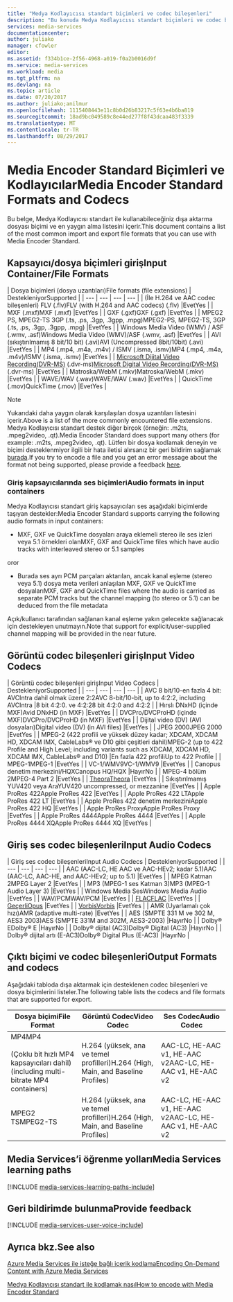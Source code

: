 ```yaml
---
title: "Medya Kodlayıcısı standart biçimleri ve codec bileşenleri"
description: "Bu konuda Medya Kodlayıcısı standart biçimleri ve codec bileşenleri genel bakış sağlar."
services: media-services
documentationcenter: 
author: juliako
manager: cfowler
editor: 
ms.assetid: f334b1ce-2f56-4968-a019-f0a2b0016d9f
ms.service: media-services
ms.workload: media
ms.tgt_pltfrm: na
ms.devlang: na
ms.topic: article
ms.date: 07/20/2017
ms.author: juliako;anilmur
ms.openlocfilehash: 1115408443e11c8b0d26b83217c5f63e4b6ba819
ms.sourcegitcommit: 18ad9bc049589c8e44ed277f8f43dcaa483f3339
ms.translationtype: MT
ms.contentlocale: tr-TR
ms.lasthandoff: 08/29/2017
---
```

# <a name="media-encoder-standard-formats-and-codecs"></a><span data-ttu-id="82beb-103">Media Encoder Standard Biçimleri ve Kodlayıcılar</span><span class="sxs-lookup"><span data-stu-id="82beb-103">Media Encoder Standard Formats and Codecs</span></span>
<span data-ttu-id="82beb-104">Bu belge, Medya Kodlayıcısı standart ile kullanabileceğiniz dışa aktarma dosyası biçimi ve en yaygın alma listesini içerir.</span><span class="sxs-lookup"><span data-stu-id="82beb-104">This document contains a list of the most common import and export file formats that you can use with Media Encoder Standard.</span></span>

## <a name="input-containerfile-formats"></a><span data-ttu-id="82beb-105">Kapsayıcı/dosya biçimleri giriş</span><span class="sxs-lookup"><span data-stu-id="82beb-105">Input Container/File Formats</span></span>
| <span data-ttu-id="82beb-106">Dosya biçimleri (dosya uzantıları)</span><span class="sxs-lookup"><span data-stu-id="82beb-106">File formats (file extensions)</span></span> | <span data-ttu-id="82beb-107">Destekleniyor</span><span class="sxs-lookup"><span data-stu-id="82beb-107">Supported</span></span> |
| --- | --- | --- | --- |
| <span data-ttu-id="82beb-108">(İle H.264 ve AAC codec bileşenleri) FLV (.flv)</span><span class="sxs-lookup"><span data-stu-id="82beb-108">FLV (with H.264 and AAC codecs) (.flv)</span></span> |<span data-ttu-id="82beb-109">Evet</span><span class="sxs-lookup"><span data-stu-id="82beb-109">Yes</span></span> |
| <span data-ttu-id="82beb-110">MXF (.mxf)</span><span class="sxs-lookup"><span data-stu-id="82beb-110">MXF    (.mxf)</span></span> |<span data-ttu-id="82beb-111">Evet</span><span class="sxs-lookup"><span data-stu-id="82beb-111">Yes</span></span> |
| <span data-ttu-id="82beb-112">GXF (.gxf)</span><span class="sxs-lookup"><span data-stu-id="82beb-112">GXF    (.gxf)</span></span> |<span data-ttu-id="82beb-113">Evet</span><span class="sxs-lookup"><span data-stu-id="82beb-113">Yes</span></span> |
| <span data-ttu-id="82beb-114">MPEG2 PS, MPEG2-TS 3GP (.ts, .ps, .3gp, .3gpp, .mpg)</span><span class="sxs-lookup"><span data-stu-id="82beb-114">MPEG2-PS, MPEG2-TS, 3GP (.ts, .ps, .3gp, .3gpp, .mpg)</span></span> |<span data-ttu-id="82beb-115">Evet</span><span class="sxs-lookup"><span data-stu-id="82beb-115">Yes</span></span> |
| <span data-ttu-id="82beb-116">Windows Media Video (WMV) / ASF (.wmv, .asf)</span><span class="sxs-lookup"><span data-stu-id="82beb-116">Windows Media Video (WMV)/ASF (.wmv, .asf)</span></span> |<span data-ttu-id="82beb-117">Evet</span><span class="sxs-lookup"><span data-stu-id="82beb-117">Yes</span></span> |
| <span data-ttu-id="82beb-118">AVI (sıkıştırılmamış 8 bit/10 bit) (.avi)</span><span class="sxs-lookup"><span data-stu-id="82beb-118">AVI (Uncompressed 8bit/10bit) (.avi)</span></span> |<span data-ttu-id="82beb-119">Evet</span><span class="sxs-lookup"><span data-stu-id="82beb-119">Yes</span></span> |
| <span data-ttu-id="82beb-120">MP4 (.mp4, .m4a, .m4v) / ISMV (.isma, .ismv)</span><span class="sxs-lookup"><span data-stu-id="82beb-120">MP4 (.mp4, .m4a, .m4v)/ISMV (.isma, .ismv)</span></span> |<span data-ttu-id="82beb-121">Evet</span><span class="sxs-lookup"><span data-stu-id="82beb-121">Yes</span></span> |
| <span data-ttu-id="82beb-122">[Microsoft Dijital Video Recording(DVR-MS)](https://msdn.microsoft.com/library/windows/desktop/dd692984) (.dvr-ms)</span><span class="sxs-lookup"><span data-stu-id="82beb-122">[Microsoft Digital Video Recording(DVR-MS)](https://msdn.microsoft.com/library/windows/desktop/dd692984) (.dvr-ms)</span></span> |<span data-ttu-id="82beb-123">Evet</span><span class="sxs-lookup"><span data-stu-id="82beb-123">Yes</span></span> |
| <span data-ttu-id="82beb-124">Matroska/WebM (.mkv)</span><span class="sxs-lookup"><span data-stu-id="82beb-124">Matroska/WebM (.mkv)</span></span> |<span data-ttu-id="82beb-125">Evet</span><span class="sxs-lookup"><span data-stu-id="82beb-125">Yes</span></span> |
| <span data-ttu-id="82beb-126">WAVE/WAV (.wav)</span><span class="sxs-lookup"><span data-stu-id="82beb-126">WAVE/WAV (.wav)</span></span> |<span data-ttu-id="82beb-127">Evet</span><span class="sxs-lookup"><span data-stu-id="82beb-127">Yes</span></span> |
| <span data-ttu-id="82beb-128">QuickTime (.mov)</span><span class="sxs-lookup"><span data-stu-id="82beb-128">QuickTime (.mov)</span></span> |<span data-ttu-id="82beb-129">Evet</span><span class="sxs-lookup"><span data-stu-id="82beb-129">Yes</span></span> |

> [!NOTE]
> <span data-ttu-id="82beb-130">Yukarıdaki daha yaygın olarak karşılaşılan dosya uzantıları listesini içerir.</span><span class="sxs-lookup"><span data-stu-id="82beb-130">Above is a list of the more commonly encountered file extensions.</span></span> <span data-ttu-id="82beb-131">Medya Kodlayıcısı standart destek diğer birçok (örneğin: .m2ts, .mpeg2video, .qt).</span><span class="sxs-lookup"><span data-stu-id="82beb-131">Media Encoder Standard does support many others (for example: .m2ts, .mpeg2video, .qt).</span></span> <span data-ttu-id="82beb-132">Lütfen bir dosya kodlamak deneyin ve biçimi desteklenmiyor ilgili bir hata iletisi alırsanız bir geri bildirim sağlamak [burada](https://feedback.azure.com/forums/169396-media-services/category/144411-encoding-and-processing/).</span><span class="sxs-lookup"><span data-stu-id="82beb-132">If you try to encode a file and you get an error message about the format not being supported, please provide a feedback [here](https://feedback.azure.com/forums/169396-media-services/category/144411-encoding-and-processing/).</span></span>
> 
> 

### <a name="audio-formats-in-input-containers"></a><span data-ttu-id="82beb-133">Giriş kapsayıcılarında ses biçimleri</span><span class="sxs-lookup"><span data-stu-id="82beb-133">Audio formats in input containers</span></span>
<span data-ttu-id="82beb-134">Medya Kodlayıcısı standart giriş kapsayıcıları ses aşağıdaki biçimlerde taşıyan destekler:</span><span class="sxs-lookup"><span data-stu-id="82beb-134">Media Encoder Standard supports carrying the following audio formats in input containers:</span></span>

* <span data-ttu-id="82beb-135">MXF, GXF ve QuickTime dosyaları araya eklemeli stereo ile ses izleri veya 5.1 örnekleri olan</span><span class="sxs-lookup"><span data-stu-id="82beb-135">MXF, GXF and QuickTime files which have audio tracks with interleaved stereo or 5.1 samples</span></span>

<span data-ttu-id="82beb-136">or</span><span class="sxs-lookup"><span data-stu-id="82beb-136">or</span></span>

* <span data-ttu-id="82beb-137">Burada ses ayrı PCM parçaları aktarılan, ancak kanal eşleme (stereo veya 5.1) dosya meta verileri anlaşılan MXF, GXF ve QuickTime dosyaları</span><span class="sxs-lookup"><span data-stu-id="82beb-137">MXF, GXF and QuickTime files where the audio is carried as separate PCM tracks but the channel mapping (to stereo or 5.1) can be deduced from the file metadata</span></span>

<span data-ttu-id="82beb-138">Açık/kullanıcı tarafından sağlanan kanal eşleme yakın gelecekte sağlanacak için destekleyen unutmayın.</span><span class="sxs-lookup"><span data-stu-id="82beb-138">Note that support for explicit/user-supplied channel mapping will be provided in the near future.</span></span>

## <a name="input-video-codecs"></a><span data-ttu-id="82beb-139">Görüntü codec bileşenleri giriş</span><span class="sxs-lookup"><span data-stu-id="82beb-139">Input Video Codecs</span></span>
| <span data-ttu-id="82beb-140">Görüntü codec bileşenleri giriş</span><span class="sxs-lookup"><span data-stu-id="82beb-140">Input Video Codecs</span></span> | <span data-ttu-id="82beb-141">Destekleniyor</span><span class="sxs-lookup"><span data-stu-id="82beb-141">Supported</span></span> |
| --- | --- | --- | --- |
| <span data-ttu-id="82beb-142">AVC 8 bit/10-en fazla 4 bit: AVCIntra dahil olmak üzere 2:2</span><span class="sxs-lookup"><span data-stu-id="82beb-142">AVC 8-bit/10-bit, up to 4:2:2, including AVCIntra</span></span> |<span data-ttu-id="82beb-143">8 bit 4:2:0. ve 4:2:2</span><span class="sxs-lookup"><span data-stu-id="82beb-143">8 bit 4:2:0 and 4:2:2</span></span> |
| <span data-ttu-id="82beb-144">Hırslı DNxHD (içinde MXF)</span><span class="sxs-lookup"><span data-stu-id="82beb-144">Avid DNxHD (in MXF)</span></span> |<span data-ttu-id="82beb-145">Evet</span><span class="sxs-lookup"><span data-stu-id="82beb-145">Yes</span></span> |
| <span data-ttu-id="82beb-146">DVCPro/DVCProHD (içinde MXF)</span><span class="sxs-lookup"><span data-stu-id="82beb-146">DVCPro/DVCProHD (in MXF)</span></span> |<span data-ttu-id="82beb-147">Evet</span><span class="sxs-lookup"><span data-stu-id="82beb-147">Yes</span></span> |
| <span data-ttu-id="82beb-148">Dijital video (DV) (AVI dosyaları)</span><span class="sxs-lookup"><span data-stu-id="82beb-148">Digital video (DV) (in AVI files)</span></span> |<span data-ttu-id="82beb-149">Evet</span><span class="sxs-lookup"><span data-stu-id="82beb-149">Yes</span></span> |
| <span data-ttu-id="82beb-150">JPEG 2000</span><span class="sxs-lookup"><span data-stu-id="82beb-150">JPEG 2000</span></span> |<span data-ttu-id="82beb-151">Evet</span><span class="sxs-lookup"><span data-stu-id="82beb-151">Yes</span></span> |
| <span data-ttu-id="82beb-152">MPEG-2 (422 profili ve yüksek düzey kadar; XDCAM, XDCAM HD, XDCAM IMX, CableLabs® ve D10 gibi çeşitleri dahil)</span><span class="sxs-lookup"><span data-stu-id="82beb-152">MPEG-2 (up to 422 Profile and High Level; including variants such as XDCAM, XDCAM HD, XDCAM IMX, CableLabs® and D10)</span></span> |<span data-ttu-id="82beb-153">En fazla 422 profili</span><span class="sxs-lookup"><span data-stu-id="82beb-153">Up to 422 Profile</span></span> |
| <span data-ttu-id="82beb-154">MPEG-1</span><span class="sxs-lookup"><span data-stu-id="82beb-154">MPEG-1</span></span> |<span data-ttu-id="82beb-155">Evet</span><span class="sxs-lookup"><span data-stu-id="82beb-155">Yes</span></span> |
| <span data-ttu-id="82beb-156">VC-1/WMV9</span><span class="sxs-lookup"><span data-stu-id="82beb-156">VC-1/WMV9</span></span> |<span data-ttu-id="82beb-157">Evet</span><span class="sxs-lookup"><span data-stu-id="82beb-157">Yes</span></span> |
| <span data-ttu-id="82beb-158">Canopus denetim merkezini/HQX</span><span class="sxs-lookup"><span data-stu-id="82beb-158">Canopus HQ/HQX</span></span> |<span data-ttu-id="82beb-159">Hayır</span><span class="sxs-lookup"><span data-stu-id="82beb-159">No</span></span> |
| <span data-ttu-id="82beb-160">MPEG-4 bölüm 2</span><span class="sxs-lookup"><span data-stu-id="82beb-160">MPEG-4 Part 2</span></span> |<span data-ttu-id="82beb-161">Evet</span><span class="sxs-lookup"><span data-stu-id="82beb-161">Yes</span></span> |
| [<span data-ttu-id="82beb-162">Theora</span><span class="sxs-lookup"><span data-stu-id="82beb-162">Theora</span></span>](https://en.wikipedia.org/wiki/Theora) |<span data-ttu-id="82beb-163">Evet</span><span class="sxs-lookup"><span data-stu-id="82beb-163">Yes</span></span> |
| <span data-ttu-id="82beb-164">Sıkıştırılmamış YUV420 veya Ara</span><span class="sxs-lookup"><span data-stu-id="82beb-164">YUV420 uncompressed, or mezzanine</span></span> |<span data-ttu-id="82beb-165">Evet</span><span class="sxs-lookup"><span data-stu-id="82beb-165">Yes</span></span> |
| <span data-ttu-id="82beb-166">Apple ProRes 422</span><span class="sxs-lookup"><span data-stu-id="82beb-166">Apple ProRes 422</span></span> |<span data-ttu-id="82beb-167">Evet</span><span class="sxs-lookup"><span data-stu-id="82beb-167">Yes</span></span> |
| <span data-ttu-id="82beb-168">Apple ProRes 422 LT</span><span class="sxs-lookup"><span data-stu-id="82beb-168">Apple ProRes 422 LT</span></span> |<span data-ttu-id="82beb-169">Evet</span><span class="sxs-lookup"><span data-stu-id="82beb-169">Yes</span></span> |
| <span data-ttu-id="82beb-170">Apple ProRes 422 denetim merkezini</span><span class="sxs-lookup"><span data-stu-id="82beb-170">Apple ProRes 422 HQ</span></span> |<span data-ttu-id="82beb-171">Evet</span><span class="sxs-lookup"><span data-stu-id="82beb-171">Yes</span></span> |
| <span data-ttu-id="82beb-172">Apple ProRes Proxy</span><span class="sxs-lookup"><span data-stu-id="82beb-172">Apple ProRes Proxy</span></span> |<span data-ttu-id="82beb-173">Evet</span><span class="sxs-lookup"><span data-stu-id="82beb-173">Yes</span></span> |
| <span data-ttu-id="82beb-174">Apple ProRes 4444</span><span class="sxs-lookup"><span data-stu-id="82beb-174">Apple ProRes 4444</span></span> |<span data-ttu-id="82beb-175">Evet</span><span class="sxs-lookup"><span data-stu-id="82beb-175">Yes</span></span> |
| <span data-ttu-id="82beb-176">Apple ProRes 4444 XQ</span><span class="sxs-lookup"><span data-stu-id="82beb-176">Apple ProRes 4444 XQ</span></span> |<span data-ttu-id="82beb-177">Evet</span><span class="sxs-lookup"><span data-stu-id="82beb-177">Yes</span></span> |

## <a name="input-audio-codecs"></a><span data-ttu-id="82beb-178">Giriş ses codec bileşenleri</span><span class="sxs-lookup"><span data-stu-id="82beb-178">Input Audio Codecs</span></span>
| <span data-ttu-id="82beb-179">Giriş ses codec bileşenleri</span><span class="sxs-lookup"><span data-stu-id="82beb-179">Input Audio Codecs</span></span> | <span data-ttu-id="82beb-180">Destekleniyor</span><span class="sxs-lookup"><span data-stu-id="82beb-180">Supported</span></span> |
| --- | --- | --- | --- |
| <span data-ttu-id="82beb-181">AAC (AAC-LC, HE AAC ve AAC-HEv2; kadar 5.1)</span><span class="sxs-lookup"><span data-stu-id="82beb-181">AAC (AAC-LC, AAC-HE, and AAC-HEv2; up to 5.1)</span></span> |<span data-ttu-id="82beb-182">Evet</span><span class="sxs-lookup"><span data-stu-id="82beb-182">Yes</span></span> |
| <span data-ttu-id="82beb-183">MPEG Katman 2</span><span class="sxs-lookup"><span data-stu-id="82beb-183">MPEG Layer 2</span></span> |<span data-ttu-id="82beb-184">Evet</span><span class="sxs-lookup"><span data-stu-id="82beb-184">Yes</span></span> |
| <span data-ttu-id="82beb-185">MP3 (MPEG-1 ses Katman 3)</span><span class="sxs-lookup"><span data-stu-id="82beb-185">MP3 (MPEG-1 Audio Layer 3)</span></span> |<span data-ttu-id="82beb-186">Evet</span><span class="sxs-lookup"><span data-stu-id="82beb-186">Yes</span></span> |
| <span data-ttu-id="82beb-187">Windows Media Ses</span><span class="sxs-lookup"><span data-stu-id="82beb-187">Windows Media Audio</span></span> |<span data-ttu-id="82beb-188">Evet</span><span class="sxs-lookup"><span data-stu-id="82beb-188">Yes</span></span> |
| <span data-ttu-id="82beb-189">WAV/PCM</span><span class="sxs-lookup"><span data-stu-id="82beb-189">WAV/PCM</span></span> |<span data-ttu-id="82beb-190">Evet</span><span class="sxs-lookup"><span data-stu-id="82beb-190">Yes</span></span> |
| <span data-ttu-id="82beb-191">[FLAC](https://en.wikipedia.org/wiki/FLAC)</a></span><span class="sxs-lookup"><span data-stu-id="82beb-191">[FLAC](https://en.wikipedia.org/wiki/FLAC)</a></span></span> |<span data-ttu-id="82beb-192">Evet</span><span class="sxs-lookup"><span data-stu-id="82beb-192">Yes</span></span> |
| [<span data-ttu-id="82beb-193">Geçerli</span><span class="sxs-lookup"><span data-stu-id="82beb-193">Opus</span></span>](http://go.microsoft.com/fwlink/?LinkId=822667) |<span data-ttu-id="82beb-194">Evet</span><span class="sxs-lookup"><span data-stu-id="82beb-194">Yes</span></span> |
| <span data-ttu-id="82beb-195">[Vorbis](https://en.wikipedia.org/wiki/Vorbis)</a></span><span class="sxs-lookup"><span data-stu-id="82beb-195">[Vorbis](https://en.wikipedia.org/wiki/Vorbis)</a></span></span> |<span data-ttu-id="82beb-196">Evet</span><span class="sxs-lookup"><span data-stu-id="82beb-196">Yes</span></span> |
| <span data-ttu-id="82beb-197">AMR (Uyarlamalı çok hızı)</span><span class="sxs-lookup"><span data-stu-id="82beb-197">AMR (adaptive multi-rate)</span></span> |<span data-ttu-id="82beb-198">Evet</span><span class="sxs-lookup"><span data-stu-id="82beb-198">Yes</span></span> |
| <span data-ttu-id="82beb-199">AES (SMPTE 331 M ve 302 M, AES3 2003)</span><span class="sxs-lookup"><span data-stu-id="82beb-199">AES (SMPTE 331M and 302M, AES3-2003)</span></span> |<span data-ttu-id="82beb-200">Hayır</span><span class="sxs-lookup"><span data-stu-id="82beb-200">No</span></span> |
| <span data-ttu-id="82beb-201">Dolby® E</span><span class="sxs-lookup"><span data-stu-id="82beb-201">Dolby® E</span></span> |<span data-ttu-id="82beb-202">Hayır</span><span class="sxs-lookup"><span data-stu-id="82beb-202">No</span></span> |
| <span data-ttu-id="82beb-203">Dolby® dijital (AC3)</span><span class="sxs-lookup"><span data-stu-id="82beb-203">Dolby® Digital (AC3)</span></span> |<span data-ttu-id="82beb-204">Hayır</span><span class="sxs-lookup"><span data-stu-id="82beb-204">No</span></span> |
| <span data-ttu-id="82beb-205">Dolby® dijital artı (E-AC3)</span><span class="sxs-lookup"><span data-stu-id="82beb-205">Dolby® Digital Plus (E-AC3)</span></span> |<span data-ttu-id="82beb-206">Hayır</span><span class="sxs-lookup"><span data-stu-id="82beb-206">No</span></span> |

## <a name="output-formats-and-codecs"></a><span data-ttu-id="82beb-207">Çıktı biçimi ve codec bileşenleri</span><span class="sxs-lookup"><span data-stu-id="82beb-207">Output Formats and codecs</span></span>
<span data-ttu-id="82beb-208">Aşağıdaki tabloda dışa aktarmak için desteklenen codec bileşenleri ve dosya biçimlerini listeler.</span><span class="sxs-lookup"><span data-stu-id="82beb-208">The following table lists the codecs and file formats that are supported for export.</span></span>

| <span data-ttu-id="82beb-209">Dosya biçimi</span><span class="sxs-lookup"><span data-stu-id="82beb-209">File Format</span></span> | <span data-ttu-id="82beb-210">Görüntü Codec</span><span class="sxs-lookup"><span data-stu-id="82beb-210">Video Codec</span></span> | <span data-ttu-id="82beb-211">Ses Codec</span><span class="sxs-lookup"><span data-stu-id="82beb-211">Audio Codec</span></span> |
| --- | --- | --- |
| <span data-ttu-id="82beb-212">MP4</span><span class="sxs-lookup"><span data-stu-id="82beb-212">MP4</span></span> <br/><br/><span data-ttu-id="82beb-213">(Çoklu bit hızlı MP4 kapsayıcıları dahil)</span><span class="sxs-lookup"><span data-stu-id="82beb-213">(including multi-bitrate MP4 containers)</span></span> |<span data-ttu-id="82beb-214">H.264 (yüksek, ana ve temel profilleri)</span><span class="sxs-lookup"><span data-stu-id="82beb-214">H.264 (High, Main, and Baseline Profiles)</span></span> |<span data-ttu-id="82beb-215">AAC-LC, HE-AAC v1, HE-AAC v2</span><span class="sxs-lookup"><span data-stu-id="82beb-215">AAC-LC, HE-AAC v1, HE-AAC v2</span></span> |
| <span data-ttu-id="82beb-216">MPEG2 TS</span><span class="sxs-lookup"><span data-stu-id="82beb-216">MPEG2-TS</span></span> |<span data-ttu-id="82beb-217">H.264 (yüksek, ana ve temel profilleri)</span><span class="sxs-lookup"><span data-stu-id="82beb-217">H.264 (High, Main, and Baseline Profiles)</span></span> |<span data-ttu-id="82beb-218">AAC-LC, HE-AAC v1, HE-AAC v2</span><span class="sxs-lookup"><span data-stu-id="82beb-218">AAC-LC, HE-AAC v1, HE-AAC v2</span></span> |

## <a name="media-services-learning-paths"></a><span data-ttu-id="82beb-219">Media Services’i öğrenme yolları</span><span class="sxs-lookup"><span data-stu-id="82beb-219">Media Services learning paths</span></span>
[!INCLUDE [media-services-learning-paths-include](../../includes/media-services-learning-paths-include.md)]

## <a name="provide-feedback"></a><span data-ttu-id="82beb-220">Geri bildirimde bulunma</span><span class="sxs-lookup"><span data-stu-id="82beb-220">Provide feedback</span></span>
[!INCLUDE [media-services-user-voice-include](../../includes/media-services-user-voice-include.md)]

## <a name="see-also"></a><span data-ttu-id="82beb-221">Ayrıca bkz.</span><span class="sxs-lookup"><span data-stu-id="82beb-221">See also</span></span>
[<span data-ttu-id="82beb-222">Azure Media Services ile isteğe bağlı içerik kodlama</span><span class="sxs-lookup"><span data-stu-id="82beb-222">Encoding On-Demand Content with Azure Media Services</span></span>](media-services-encode-asset.md)

[<span data-ttu-id="82beb-223">Medya Kodlayıcısı standart ile kodlamak nasıl</span><span class="sxs-lookup"><span data-stu-id="82beb-223">How to encode with Media Encoder Standard</span></span>](media-services-dotnet-encode-with-media-encoder-standard.md)

